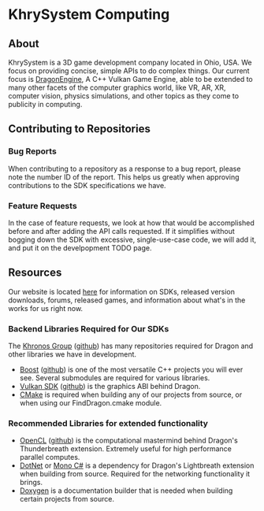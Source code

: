 # KhrySystem Computing

## About
  KhrySystem is a 3D game development company located in Ohio, USA. We focus on providing concise, simple APIs to do complex things. Our current focus is [DragonEngine](https://github.com/KhrySystem/Dragon), A C++ Vulkan Game Engine, able to be extended to many other facets of the computer graphics world, like VR, AR, XR, computer vision, physics simulations, and other topics as they come to publicity in computing. 

## Contributing to Repositories

### Bug Reports
  When contributing to a repository as a response to a bug report, please note the number ID of the report. This helps us greatly when approving contributions to the SDK specifications we have. 
  
### Feature Requests
  In the case of feature requests, we look at how that would be accomplished before and after adding the API calls requested. If it simplifies without bogging down the SDK with excessive, single-use-case code, we will add it, and put it on the develpopment TODO page. 

## Resources
  Our website is located [here](https://khrysystem.dev) for information on SDKs, released version downloads, forums, released games, and information about what's in the works for us right now.

### Backend Libraries Required for Our SDKs

  The [Khronos Group](https://khronos.org) ([github](https://github.com/KhronosGroup)) has many repositories required for Dragon and other libraries we have in development. 
  - [Boost](https://boost.org) ([github](https://github.com/boostlibs/boost)) is one of the most versatile C++ projects you will ever see. Several submodules are required for various libraries.
  - [Vulkan SDK](https://vulkan.lunarg.com) ([github](https://github.com/KhronosGroup/Vulkan-Headers)) is the graphics ABI behind Dragon. 
  - [CMake](https://cmake.org) is required when building any of our projects from source, or when using our FindDragon.cmake module. 
  
### Recommended Libraries for extended functionality
  - [OpenCL](https://www.khronos.org/opencl) ([github](https://github.com/KhronosGroup/OpenCL-Headers)) is the computational mastermind behind Dragon's Thunderbreath extension. Extremely useful for high performance parallel computes.
  - [DotNet](https://dotnet.microsoft.com) or [Mono C#](https://www.mono-project.com) is a dependency for Dragon's Lightbreath extension when building from source. Required for the networking functionality it brings. 
  - [Doxygen](https://doxygen.nl) is a documentation builder that is needed when building certain projects from source. 
  
